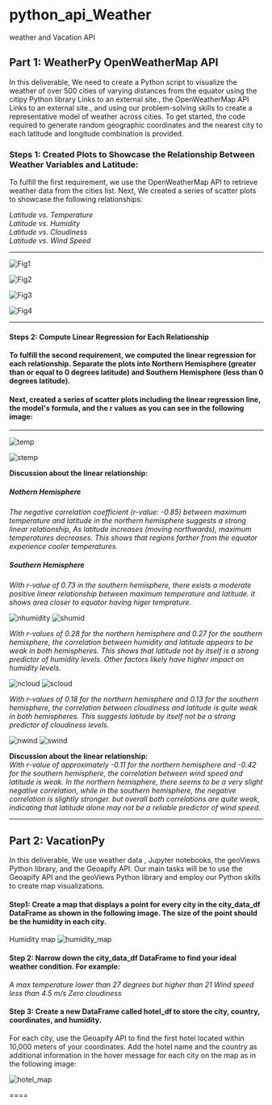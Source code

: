 # python_api_Weather
weather and Vacation API
## Part 1: WeatherPy OpenWeatherMap API
In this deliverable, We need to create a Python script to visualize the weather of over 500 cities of varying distances from the equator using the citipy Python library Links to an external site., the OpenWeatherMap API Links to an external site., and using our problem-solving skills to create a representative model of weather across cities.
To get started, the code required to generate random geographic coordinates and the nearest city to each latitude and longitude combination is provided.

### Steps 1: Created Plots to Showcase the Relationship Between Weather Variables and Latitude:
To fulfill the first requirement, we use the OpenWeatherMap API to retrieve weather data from the cities list. Next, We created a series of scatter plots to showcase the following relationships:

*Latitude vs. Temperature <br>
Latitude vs. Humidity<br>
Latitude vs. Cloudiness<br>
Latitude vs. Wind Speed <br>*

---

![Fig1](https://github.com/AVI-1213/python_api_challenge/assets/156638175/ba12b363-9ec5-48c5-a7ac-7d5924cb2d9c)

![Fig2](https://github.com/AVI-1213/python_api_challenge/assets/156638175/8be9e8c8-9adb-4e5a-a306-f025299371c8)

![Fig3](https://github.com/AVI-1213/python_api_challenge/assets/156638175/8334e9d2-a34c-40d7-9494-b313c8d5b7e1)

![Fig4](https://github.com/AVI-1213/python_api_challenge/assets/156638175/91619d4e-f96e-4952-ae58-f4e73343df9a)

---
#### Steps 2: Compute Linear Regression for Each Relationship

#### To fulfill the second requirement, we computed the linear regression for each relationship. Separate the plots into Northern Hemisphere (greater than or equal to 0 degrees latitude) and Southern Hemisphere (less than 0 degrees latitude). 
#### Next, created a series of scatter plots including the linear regression line, the model's formula, and the r values as you can see in the following image: 
----

![temp](https://github.com/AVI-1213/python_api_challenge/assets/156638175/90e9738d-1068-4760-91c7-31ab6c949dd0)

![stemp](https://github.com/AVI-1213/python_api_challenge/assets/156638175/389499f1-de7a-4717-8914-e2b34ecc55f0)

**Discussion about the linear relationship:** <br>
##### Nothern Hemisphere <br>
*The negative correlation coefficient (r-value: -0.85) between maximum temperature and latitude in the northern hemisphere suggests a strong linear relationship, As latitude increases (moving northwards), maximum temperatures decreases. This shows that regions farther from the equator experience cooler temperatures.*

##### Southern Hemisphere 
*With r-value of 0.73 in the southern hemisphere, there exists a moderate positive linear relationship between maximum temperature and latitude. it shows area closer to equator having higer temprature.*

![nhumidity](https://github.com/AVI-1213/python_api_challenge/assets/156638175/b1387313-a057-4f4f-86a1-7b03d16d5413)
![shumid](https://github.com/AVI-1213/python_api_challenge/assets/156638175/3e92eacd-2ffd-434b-8d87-38d5069d0076) <br>

*With r-values of 0.28 for the northern hemisphere and 0.27 for the southern hemisphere, the correlation between humidity and latitude appears to be weak in both hemispheres. This shows that latitude not by itself is a strong predictor of humidity levels. Other factors likely have higher impact on humidity levels.*

![ncloud](https://github.com/AVI-1213/python_api_challenge/assets/156638175/2e6a445b-ad0a-4436-8727-c3cef9954a4b)
![scloud](https://github.com/AVI-1213/python_api_challenge/assets/156638175/4cd98f59-25e8-4f1d-ad39-1750edf857f2) <br>

*With r-values of 0.18 for the northern hemisphere and 0.13 for the southern hemisphere, the correlation between cloudiness and latitude is quite weak in both hemispheres. This suggests latitude by itself not be a strong predictor of cloudiness levels.*

![nwind](https://github.com/AVI-1213/python_api_challenge/assets/156638175/0feb17ba-a72a-4912-a6f1-417236a46da1)
![swind](https://github.com/AVI-1213/python_api_challenge/assets/156638175/09576a02-e740-4324-a4be-7410487c2157)

**Discussion about the linear relationship:**<br>
*With r-value of approximately -0.11 for the northern hemisphere and -0.42 for the southern hemisphere, the correlation between wind speed and latitude is weak. In the northern hemisphere, there seems to be a very slight negative correlation, while in the southern hemisphere, the negative correlation is slightly stronger. but overall both correlations are quite weak, indicating that latitude alone may not be a reliable predictor of wind speed.*

----
## Part 2: VacationPy

In this deliverable, We use weather data , Jupyter notebooks, the geoViews Python library, and the Geoapify API.
Our main tasks will be to use the Geoapify API and the geoViews Python library and employ our Python skills to create map visualizations.

#### Step1: Create a map that displays a point for every city in the city_data_df DataFrame as shown in the following image. The size of the point should be the humidity in each city.
Humidity map
![humidity_map](https://github.com/AVI-1213/python_api_challenge/assets/156638175/4293deca-cb48-47fe-8e23-60458e2e1670)

#### Step 2: Narrow down the city_data_df DataFrame to find your ideal weather condition. For example:
*A max temperature lower than 27 degrees but higher than 21
Wind speed less than 4.5 m/s
Zero cloudiness*

#### Step 3: Create a new DataFrame called hotel_df to store the city, country, coordinates, and humidity.
For each city, use the Geoapify API to find the first hotel located within 10,000 meters of your coordinates.
Add the hotel name and the country as additional information in the hover message for each city on the map as in the following image:

![hotel_map](https://github.com/AVI-1213/python_api_challenge/assets/156638175/7b79a256-b485-46f5-92b6-e7e267b86a42)

====










